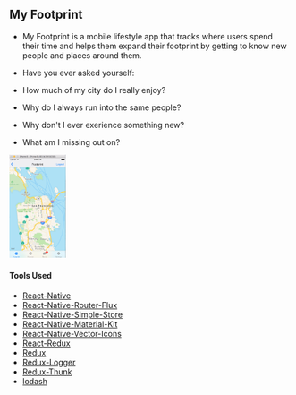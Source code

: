 ## My Footprint

 - My Footprint is a mobile lifestyle app that tracks where users 
 spend their time and helps them expand their footprint by getting 
 to know new people and places around them.

 - Have you ever asked yourself:
 - How much of my city do I really enjoy?
 - Why do I always run into the same people?
 - Why don't I ever exerience something new?
 - What am I missing out on?

<div>
  <img src="./assets/screenshot_1.png" alt="Screenshot1" width="20%" />
</div>

#### Tools Used
 - [React-Native](https://facebook.github.io/react-native/)
 - [React-Native-Router-Flux](https://github.com/aksonov/react-native-router-flux)
 - [React-Native-Simple-Store](https://github.com/jasonmerino/react-native-simple-store)
 - [React-Native-Material-Kit](https://github.com/xinthink/react-native-material-kit)
 - [React-Native-Vector-Icons](https://github.com/oblador/react-native-vector-icons)
 - [React-Redux](https://github.com/reactjs/react-redux)
 - [Redux](https://github.com/reactjs/redux)
 - [Redux-Logger](https://github.com/evgenyrodionov/redux-logger)
 - [Redux-Thunk](https://github.com/gaearon/redux-thunk)
 - [lodash](https://lodash.com/)